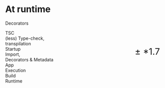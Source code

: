 # At runtime

Decorators

<div class="timeline-wrapper">
  <div class="timeline">
    <div class="timeline-block static">
      <div class="timeline-block-title">TSC</div>
      <div class="timeline-block-text">(less) Type-check,<br/>
      transpilation</div>
    </div>
    <div class="timeline-block runtime big" style="position: relative;">
      <div class="timeline-block-title">Startup</div>
      <div class="timeline-block-text">Import, <br/>Decorators & Metadata</div>
      <div style="position: absolute; right: 0.5em; top: 0; font-size: 2em;"> ± *1.7</div>
    </div>
    <div class="timeline-block runtime">
      <div class="timeline-block-title">App</div>
      <div class="timeline-block-text">Execution</div>
    </div>
  </div>
  <div class="timeline-labels">
    <div 
    class="timeline-label static">Build</div>
    <div 
    class="timeline-label runtime big" 
    style="flex-basis: 124%;">Runtime</div>
  </div>
</div>
